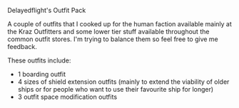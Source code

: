 Delayedflight's Outfit Pack

A couple of outfits that I cooked up for the human faction available mainly at the Kraz Outfitters and some lower tier stuff available throughout the common outfit stores.
I'm trying to balance them so feel free to give me feedback.

These outfits include:

- 1 boarding outfit
- 4 sizes of shield extension outfits (mainly to extend the viability of older ships or for people who want to use their favourite ship for longer)
- 3 outfit space modification outfits
